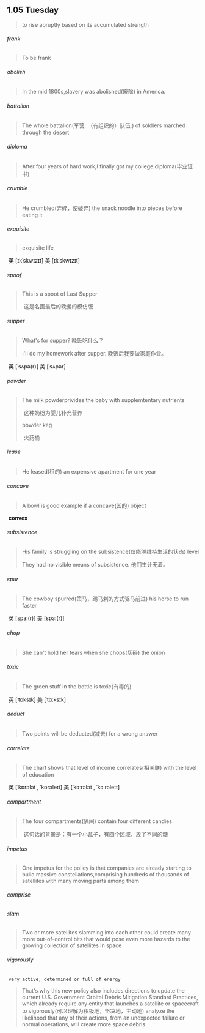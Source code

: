 ## 1.05	Tuesday

> to rise abruptly based on its accumulated strength

###### frank

> To be frank

###### abolish

> In the mid 1800s,slavery was abolished(废除) in America.

###### battalion

> The whole battalion(军营; （有组织的）队伍;) of soldiers marched through the desert

###### diploma

> After four years of hard work,I finally got my college diploma(毕业证书)

###### crumble

> He crumbled(弄碎，使破碎) the snack noodle into pieces before eating it

###### exquisite

> exquisite life

​	英 [ɪkˈskwɪzɪt]   美 [ɪkˈskwɪzɪt] 

###### spoof

> This is a spoot of Last Supper
>
> ​	这是名画最后的晚餐的模仿版

###### supper

> What's for supper? 晚饭吃什么？
>
>  I'll do my homework after supper. 晚饭后我要做家庭作业。

​	英 [ˈsʌpə(r)]   美 [ˈsʌpər] 

###### powder

> The milk powderprivides the baby with supplemtentary nutrients
>
> ​	这种奶粉为婴儿补充营养
>
> powder keg
>
> ​	火药桶

###### lease

> He leased(租的) an expensive apartment for one year

###### concave

> A bowl is good example if a concave(凹的) object

​	**convex**

###### subsistence

> His family is struggling on the subsistence(仅能够维持生活的状态) level
>
> They had no visible means of subsistence. 他们生计无着。

###### spur

> The cowboy spurred(策马，踢马刺的方式驱马前进) his horse to run faster

​	英 [spɜ:(r)] 美 [spɜ:(r)]

###### chop

> She can't hold her tears when she chops(切碎) the onion

###### toxic

> The green stuff in the bottle is toxic(有毒的)

​	英 [ˈtɒksɪk]   美 [ˈtɑːksɪk] 

###### deduct

> Two points will be deducted(减去) for a wrong answer

###### correlate

> The chart shows that level of income correlates(相关联) with the level of education

​	英 [ˈkɒrələt , ˈkɒrəleɪt]   美 [ˈkɔːrələt , ˈkɔːrəleɪt] 

###### compartment

> The four compartments(隔间) contain four different candies
>
> ​	这句话的背景是：有一个小盒子，有四个区域，放了不同的糖

###### impetus

> One impetus for the policy is that companies are already starting to build massive constellations,comprising hundreds of thousands of satellites with many moving parts among them

###### comprise

###### slam

> Two or more satellites slamming into each other could create many more out-of-control bits that would pose even more hazards to the growing collection of satellites in space

###### vigorously

​	`very active, determined or full of energy`

> That's why this new policy also includes directions to update the current U.S. Government Orbital Debris Mitigation Standard Practices, which already require any entity that launches a satellite or spacecraft to vigorously(可以理解为积极地，坚决地，主动地) analyze the likelihood that any of their actions, from an unexpected failure or normal operations, will create more space debris.

